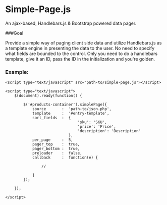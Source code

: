 Simple-Page.js
==============

An ajax-based, Handlebars.js & Bootstrap powered data pager.

###Goal

Provide a simple way of paging client side data and utilize Handlebars.js 
as a template engine in presenting the data to the user. No need to specify
what fields are bounded to the control. Only you need to do a handlebars template, 
give it an ID, pass the ID in the initialization and you're golden.

### Example:

<script id="entry-template" type="text/x-handlebars-template">
    {% raw %}
    {{#if data}}
        
        {{#each data}}
        <div class="col-lg-3 col-md-3 col-sm-3 col-xs-4" style="margin-bottom: 30px;">
            <div class="thumbnail thumbnail-pinterest">
                <img src="{{ photo_url }}/{{ photo }}" style="width: 100%" />
                <div class="row no-margin">
                    <div class="col-sm-6">
                        <h3 class="pull-left">{{ sku }} - {{ id }}</h3>
                    </div>
                    <div class="col-sm-6">
                        <h3 class="pull-right">{{ price }} <small>Php</small></h3>
                    </div>
                </div>
                <div class="control-bar" style="background: #eee; border: 1px solid #e0e0e0; padding: 9px 10px;">
                <div class="row">
                    <div class="col-sm-6">
                        <div style="padding: 6px 0px 0px 6px;">
                            <strong class="label label-success">{{ item_count }}</strong> <small>In-Stock</small>
                        </div>
                    </div>
                    <div class="col-sm-6">
                        <div class="btn-group pull-right">
                            <a href="{% endraw %} {{ site_url('products/delete') }}{% raw %}/{{ id }}" class="btn btn-default btn-delete" title="Delete Product" data-title="{{ sku }}"><i class="icon-remove"></i></a>
                            <a href="{% endraw %}{{ site_url('products/update') }}{% raw %}/{{ id }}" class="btn btn-default" title="Edit Product" data-title="{{ sku }}"><i class="icon-pencil"></i> </a>
                        </div>
                    </div>
                </div>
                </div>
            </div>
        </div>
        {{/each}}
        
    {{else}}

        <div class="error-message" style="min-height: 380px;">
            <h1>You have no products or <br />your search request returned an empty result.</h1>
            <br />
            <p>
                You have not yet defined a product or set of products
                under your store.
            </p>
            <br />
            <br />
            <a href="{% endraw %}{{ site_url('products/create') }}{% raw %}" class="btn btn-default btn-lg btn-primary">Add Product</a>
            <a href="{% endraw %}{{ site_url('products') }}{% raw %}" class="btn btn-default btn-lg">Products Home</a>
        </div>

    {{/if}}
    {% endraw %}
</script>   

<div id="products-container"></div>


    <script type="text/javascript" src="path-to/simple-page.js"></script>

    <script type="text/javascript">
        $(document).ready(function() {

            $('#products-container').simplePage({
                source       :  'path-to/json.php',
                template     :  '#entry-template',
                sort_fields  :  {
                                    'sku': 'SKU',
                                    'price': 'Price',
                                    'description': 'Description'
                                },
                per_page     :  5,
                pager_top    :  true,
                pager_bottom :  true,
                preloader    :  false,
                callback     :  function(e) {

                    // 

                }
            });

        });

    </script>
